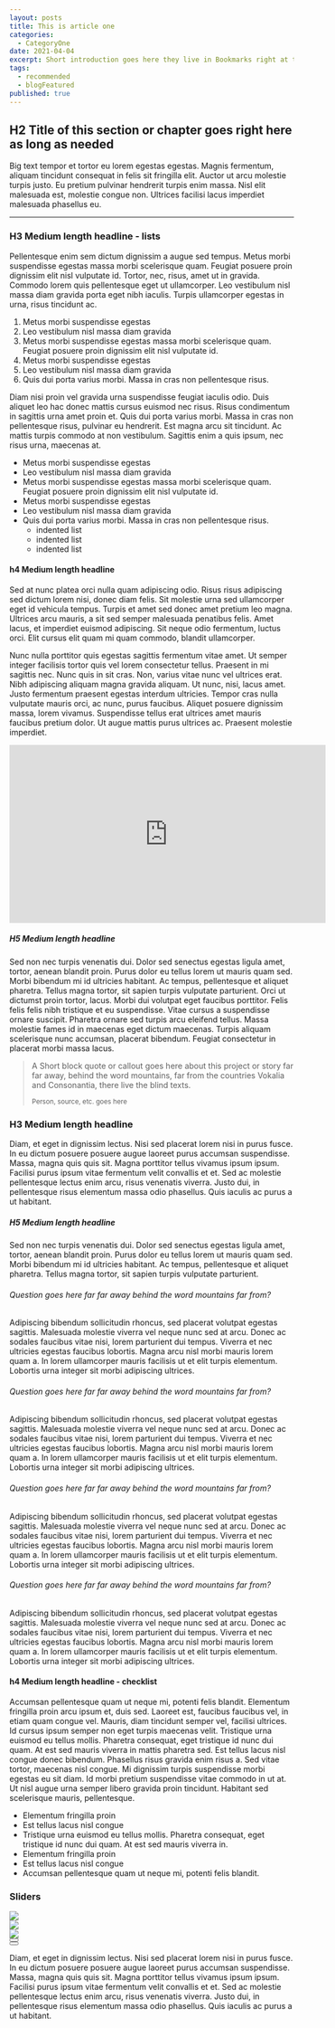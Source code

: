 ```yaml
---
layout: posts
title: This is article one
categories:
  - CategoryOne
date: 2021-04-04
excerpt: Short introduction goes here they live in Bookmarks right at the coast of the famous Semantics, large language ocean Separated they live in Bookmarks
tags:
  - recommended
  - blogFeatured
published: true
---
```


## H2 Title of this section or chapter goes right here as long as needed

Big text tempor et tortor eu lorem egestas egestas. Magnis fermentum, aliquam tincidunt consequat in felis sit fringilla elit. Auctor ut arcu molestie turpis justo. Eu pretium pulvinar hendrerit turpis enim massa. Nisl elit malesuada est, molestie congue non. Ultrices facilisi lacus imperdiet malesuada phasellus eu.

***

### H3 Medium length headline - lists

Pellentesque enim sem dictum dignissim a augue sed tempus. Metus morbi suspendisse egestas massa morbi scelerisque quam. Feugiat posuere proin dignissim elit nisl vulputate id. Tortor, nec, risus, amet ut in gravida. Commodo lorem quis pellentesque eget ut ullamcorper. Leo vestibulum nisl massa diam gravida porta eget nibh iaculis. Turpis ullamcorper egestas in urna, risus tincidunt ac.

1. Metus morbi suspendisse egestas
2. Leo vestibulum nisl massa diam gravida
3. Metus morbi suspendisse egestas massa morbi scelerisque quam. Feugiat posuere proin dignissim elit nisl vulputate id.
4. Metus morbi suspendisse egestas
5. Leo vestibulum nisl massa diam gravida
6. Quis dui porta varius morbi. Massa in cras non pellentesque risus.

Diam nisi proin vel gravida urna suspendisse feugiat iaculis odio. Duis aliquet leo hac donec mattis cursus euismod nec risus. Risus condimentum in sagittis urna amet proin et. Quis dui porta varius morbi. Massa in cras non pellentesque risus, pulvinar eu hendrerit. Est magna arcu sit tincidunt. Ac mattis turpis commodo at non vestibulum. Sagittis enim a quis ipsum, nec risus urna, maecenas at.

- Metus morbi suspendisse egestas
- Leo vestibulum nisl massa diam gravida
- Metus morbi suspendisse egestas massa morbi scelerisque quam. Feugiat posuere proin dignissim elit nisl vulputate id.
- Metus morbi suspendisse egestas
- Leo vestibulum nisl massa diam gravida
- Quis dui porta varius morbi. Massa in cras non pellentesque risus.
  - indented list
  - indented list
  - indented list

#### h4 Medium length headline

Sed at nunc platea orci nulla quam adipiscing odio. Risus risus adipiscing sed dictum lorem nisi, donec diam felis. Sit molestie urna sed ullamcorper eget id vehicula tempus. Turpis et amet sed donec amet pretium leo magna. Ultrices arcu mauris, a sit sed semper malesuada penatibus felis. Amet lacus, et imperdiet euismod adipiscing. Sit neque odio fermentum, luctus orci. Elit cursus elit quam mi quam commodo, blandit ullamcorper.

Nunc nulla porttitor quis egestas sagittis fermentum vitae amet. Ut semper integer facilisis tortor quis vel lorem consectetur tellus. Praesent in mi sagittis nec. Nunc quis in sit cras. Non, varius vitae nunc vel ultrices erat. Nibh adipiscing aliquam magna gravida aliquam. Ut nunc, nisi, lacus amet. Justo fermentum praesent egestas interdum ultricies. Tempor cras nulla vulputate mauris orci, ac nunc, purus faucibus. Aliquet posuere dignissim massa, lorem vivamus. Suspendisse tellus erat ultrices amet mauris faucibus pretium dolor. Ut augue mattis purus ultrices ac. Praesent molestie imperdiet.

<iframe width="560" height="315" src="https://www.youtube-nocookie.com/embed/ScMzIvxBSi4" title="YouTube video player" frameborder="0" allow="accelerometer; autoplay; clipboard-write; encrypted-media; gyroscope; picture-in-picture" allowfullscreen></iframe>

##### H5 Medium length headline

Sed non nec turpis venenatis dui. Dolor sed senectus egestas ligula amet, tortor, aenean blandit proin. Purus dolor eu tellus lorem ut mauris quam sed. Morbi bibendum mi id ultricies habitant. Ac tempus, pellentesque et aliquet pharetra. Tellus magna tortor, sit sapien turpis vulputate parturient. Orci ut dictumst proin tortor, lacus. Morbi dui volutpat eget faucibus porttitor. Felis felis felis nibh tristique et eu suspendisse. Vitae cursus a suspendisse ornare suscipit. Pharetra ornare sed turpis arcu eleifend tellus. Massa molestie fames id in maecenas eget dictum maecenas. Turpis aliquam scelerisque nunc accumsan, placerat bibendum. Feugiat consectetur in placerat morbi massa lacus.

> A Short block quote or callout goes here about this project or story far far away, behind the word mountains, far from the countries Vokalia and Consonantia, there live the blind texts.
>
> <sub>Person, source, etc. goes here</sub>

### H3 Medium length headline

Diam, et eget in dignissim lectus. Nisi sed placerat lorem nisi in purus fusce. In eu dictum posuere posuere augue laoreet purus accumsan suspendisse. Massa, magna quis quis sit. Magna porttitor tellus vivamus ipsum ipsum. Facilisi purus ipsum vitae fermentum velit convallis et et. Sed ac molestie pellentesque lectus enim arcu, risus venenatis viverra. Justo dui, in pellentesque risus elementum massa odio phasellus. Quis iaculis ac purus a ut habitant.

##### H5 Medium length headline

Sed non nec turpis venenatis dui. Dolor sed senectus egestas ligula amet, tortor, aenean blandit proin. Purus dolor eu tellus lorem ut mauris quam sed. Morbi bibendum mi id ultricies habitant. Ac tempus, pellentesque et aliquet pharetra. Tellus magna tortor, sit sapien turpis vulputate parturient.

<div class="accordion mt-7 mb-10">
  <div class="acc-open">
    <h6>Question goes here far far away behind the word mountains far from?</h6>
    <div class="acc-hide">
      <p>Adipiscing bibendum sollicitudin rhoncus, sed placerat volutpat egestas sagittis. Malesuada molestie viverra vel neque nunc sed at arcu. Donec ac sodales faucibus vitae nisi, lorem parturient dui tempus. Viverra et nec ultricies egestas faucibus lobortis. Magna arcu nisl morbi mauris lorem quam a. In lorem ullamcorper mauris facilisis ut et elit turpis elementum. Lobortis urna integer sit morbi adipiscing ultrices.</p>
    </div>
  </div>
  <div class="acc-open">
    <h6>Question goes here far far away behind the word mountains far from?</h6>
    <div class="acc-hide">
      <p>Adipiscing bibendum sollicitudin rhoncus, sed placerat volutpat egestas sagittis. Malesuada molestie viverra vel neque nunc sed at arcu. Donec ac sodales faucibus vitae nisi, lorem parturient dui tempus. Viverra et nec ultricies egestas faucibus lobortis. Magna arcu nisl morbi mauris lorem quam a. In lorem ullamcorper mauris facilisis ut et elit turpis elementum. Lobortis urna integer sit morbi adipiscing ultrices.</p>
    </div>
  </div>
  <div class="acc-open">
    <h6>Question goes here far far away behind the word mountains far from?</h6>
    <div class="acc-hide">
      <p>Adipiscing bibendum sollicitudin rhoncus, sed placerat volutpat egestas sagittis. Malesuada molestie viverra vel neque nunc sed at arcu. Donec ac sodales faucibus vitae nisi, lorem parturient dui tempus. Viverra et nec ultricies egestas faucibus lobortis. Magna arcu nisl morbi mauris lorem quam a. In lorem ullamcorper mauris facilisis ut et elit turpis elementum. Lobortis urna integer sit morbi adipiscing ultrices.</p>
    </div>
  </div>
  <div class="acc-open">
    <h6>Question goes here far far away behind the word mountains far from?</h6>
    <div class="acc-hide">
      <p>Adipiscing bibendum sollicitudin rhoncus, sed placerat volutpat egestas sagittis. Malesuada molestie viverra vel neque nunc sed at arcu. Donec ac sodales faucibus vitae nisi, lorem parturient dui tempus. Viverra et nec ultricies egestas faucibus lobortis. Magna arcu nisl morbi mauris lorem quam a. In lorem ullamcorper mauris facilisis ut et elit turpis elementum. Lobortis urna integer sit morbi adipiscing ultrices.</p>
    </div>
  </div>
</div>

#### h4 Medium length headline - checklist

Accumsan pellentesque quam ut neque mi, potenti felis blandit. Elementum fringilla proin arcu ipsum et, duis sed. Laoreet est, faucibus faucibus vel, in etiam quam congue vel. Mauris, diam tincidunt semper vel, facilisi ultrices. Id cursus ipsum semper non eget turpis maecenas velit. Tristique urna euismod eu tellus mollis. Pharetra consequat, eget tristique id nunc dui quam. At est sed mauris viverra in mattis pharetra sed. Est tellus lacus nisl congue donec bibendum. Phasellus risus gravida enim risus a. Sed vitae tortor, maecenas nisl congue. Mi dignissim turpis suspendisse morbi egestas eu sit diam. Id morbi pretium suspendisse vitae commodo in ut at. Ut nisl augue urna semper libero gravida proin tincidunt. Habitant sed scelerisque mauris, pellentesque.

<ul class="checklist my-6">
  <li><i class="checklist my-6"></i> Elementum fringilla proin</li>
  <li><i class="checklist my-6"></i> Est tellus lacus nisl congue</li>
  <li><i class="checklist my-6"></i> Tristique urna euismod eu tellus mollis. Pharetra consequat, eget tristique id nunc dui quam. At est sed mauris viverra in.</li>
  <li><i class="checklist my-6"></i> Elementum fringilla proin</li>
  <li><i class="checklist my-6"></i> Est tellus lacus nisl congue</li>
  <li><i class="checklist my-6"></i> Accumsan pellentesque quam ut neque mi, potenti felis blandit.</li>
</ul>

### Sliders

<div class="blog-slider-wrap mb-11">

  <div class="blog-slider">
    <div><img src="https://images.unsplash.com/photo-1588392382834-a891154bca4d?ixid=MnwxMjA3fDB8MHxwaG90by1wYWdlfHx8fGVufDB8fHx8&ixlib=rb-1.2.1&auto=format&fit=crop&w=1955&q=80"></div>
    <div><img src="https://images.unsplash.com/photo-1441974231531-c6227db76b6e?ixlib=rb-1.2.1&ixid=MnwxMjA3fDB8MHxwaG90by1wYWdlfHx8fGVufDB8fHx8&auto=format&fit=crop&w=1951&q=80"></div>
    <div><img src="https://images.unsplash.com/photo-1470071459604-3b5ec3a7fe05?ixid=MnwxMjA3fDB8MHxwaG90by1wYWdlfHx8fGVufDB8fHx8&ixlib=rb-1.2.1&auto=format&fit=crop&w=1740&q=80"></div>
  </div><!-- /blog-slider -->

  <div class="flex justify-center slider-controls">
    <button type="button" class="blog-prev"><i class="fas fa-arrow-left"></i></button>
    <div class="blog-dots"></div>
    <button type="button" class="blog-next"><i class="fas fa-arrow-right"></i></button>
  </div><!-- /slider-controls -->

</div><!-- /blog-slider-wrap -->

Diam, et eget in dignissim lectus. Nisi sed placerat lorem nisi in purus fusce. In eu dictum posuere posuere augue laoreet purus accumsan suspendisse. Massa, magna quis quis sit. Magna porttitor tellus vivamus ipsum ipsum. Facilisi purus ipsum vitae fermentum velit convallis et et. Sed ac molestie pellentesque lectus enim arcu, risus venenatis viverra. Justo dui, in pellentesque risus elementum massa odio phasellus. Quis iaculis ac purus a ut habitant.
